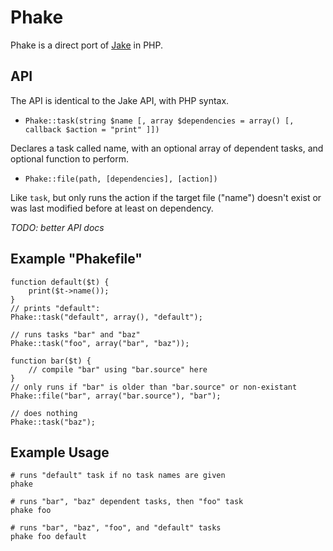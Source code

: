 Phake
====

Phake is a direct port of [Jake](http://github.com/280north/jake) in PHP.

API
---

The API is identical to the Jake API, with PHP syntax.

- `Phake::task(string $name [, array $dependencies = array() [, callback $action = "print" ]])`

Declares a task called name, with an optional array of dependent tasks, and optional function to perform.

- `Phake::file(path, [dependencies], [action])`

Like `task`, but only runs the action if the target file ("name") doesn't exist or was last modified before at least on dependency.
<!--
- jake.directory(directoryPath)
- jake.filedir(path, [dependencies], action)
-->
*TODO: better API docs*

Example "Phakefile"
------------------

    function default($t) {
        print($t->name());
    }
    // prints "default":
    Phake::task("default", array(), "default");
    
    // runs tasks "bar" and "baz"
    Phake::task("foo", array("bar", "baz"));
    
    function bar($t) {
        // compile "bar" using "bar.source" here
    }
    // only runs if "bar" is older than "bar.source" or non-existant
    Phake::file("bar", array("bar.source"), "bar");
    
    // does nothing
    Phake::task("baz");

Example Usage
-------------

    # runs "default" task if no task names are given
    phake
    
    # runs "bar", "baz" dependent tasks, then "foo" task
    phake foo
    
    # runs "bar", "baz", "foo", and "default" tasks
    phake foo default
